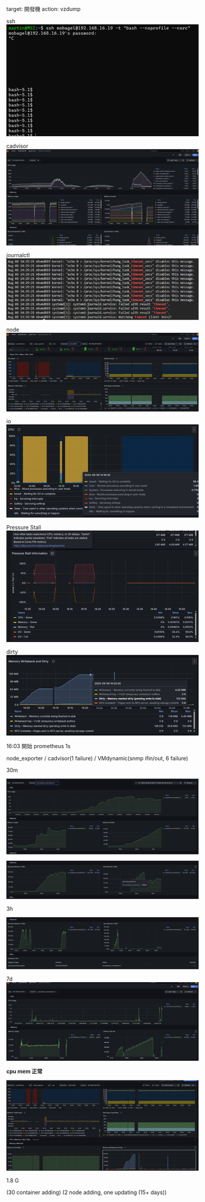target: 開發機
action: vzdump

ssh
![alt text](image.png)


cadvisor
![alt text](image-1.png)

journalctl
![alt text](image-2.png)


node
![alt text](image-3.png)

io
![alt text](image-4.png)

Pressure Stall 
![alt text](image-5.png)


dirty
![alt text](image-6.png)


16:03 開始 prometheus 1s

node_exporter / cadvisor(1 failure) / VMdynamic(snmp ifin/out, 6 failure) 

30m

![alt text](image-7.png)

![alt text](image-8.png)

3h

![alt text](image-9.png)

7d
![alt text](image-11.png)

**cpu mem 正常**

![alt text](image-10.png)

1.8 G

(30 container adding)
(2 node adding, one updating (15+ days))